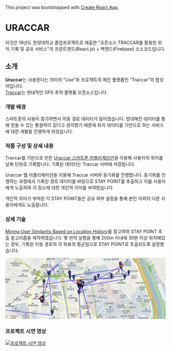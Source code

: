 This project was bootstrapped with [Create React App](https://github.com/facebook/create-react-app).

# URACCAR

이것은 19년도 한양대학교 졸업프로젝트로 제출한 "오픈소스 TRACCAR를 활용한 위치 기록 및 공유 서비스"의 프론트엔드(React.js) + 백엔드(Firebase) 소스코드입니다.

## 소개

**Uraccar**는 사용한다는 의미의 "Use"와 프로젝트의 메인 플랫폼인 "Traccar"의 합성어입니다.<br>
[Traccar](https://www.traccar.org/)는 현대적인 GPS 추적 플랫폼 오픈소스입니다.

### 개발 배경

스마트폰의 사용이 증가하면서 이동 경로 데이터가 많아졌습니다. 방대해진 데이터를 통해 얻을 수 있는 통찰력이 있다고 생각했기 때문에 위치 데이터를 기반으로 하는 서비스에 대한 개발을 진행하게 되었습니다.

### 작품 구성 및 상세 내용

Traccar를 기반으로 만든 [Uraccar 스마트폰 어플리케이션](https://github.com/dormkim/Zolp)을 이용해 사용자의 위치를 날짜 단위로 기록합니다. 기록된 데이터는 Traccar 서버에 저장됩니다.

Uraccar 웹 어플리케이션을 이용해 Traccar 서버와 동기화를 진행합니다. 동기화를 진행하는 과정에서 기록된 경로 데이터를 바탕으로 STAY POINT를 추출하고 이를 사용자에게 노출하여 각 장소에 대한 개인적 의미를 부여받습니다.

개인적 의미가 부여된 각 STAY POINT들은 공유 여부 설정을 통해 본인 이외의 다른 사용자에게도 노출됩니다.

### 상세 기술

[Mining User Similarity Based on Location History](https://dl.acm.org/doi/pdf/10.1145/1463434.1463477)를 참고하여 STAY POINT 추출 알고리즘을 제작하였습니다. 몇 번의 실험을 통해 200m 이내에 30분 이상 위치해있는 경우, 기록된 이동 경로의 각 좌표의 평균점으로 STAY POINT로 추출되도록 설정했습니다.

![결과 화면](https://github.com/psch300/uraccar/blob/master/public/result1.png)

### 프로젝트 시연 영상

[![프로젝트 시연 영상](https://img.youtube.com/vi/OzcTzka0dPQ/0.jpg)](https://youtu.be/OzcTzka0dPQ)
